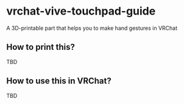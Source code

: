 # vrchat-vive-touchpad-guide
A 3D-printable part that helps you to make hand gestures in VRChat

## How to print this?
TBD

## How to use this in VRChat?
TBD
